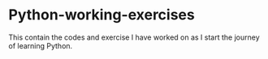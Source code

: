 # Python-working-exercises
This contain the codes and exercise I have worked on as I start the journey of learning Python.
